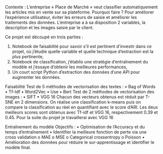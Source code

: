 Contexte : 
L’entreprise « Place de Marché » veut classifier automatiquement les articles mis en vente sur sa plateforme. 
Pourquoi faire ? Pour améliorer l’expérience utilisateur, éviter les erreurs de saisie et améliorer les traitements des données.
L’entreprise a à sa disposition 2 variables, la description et les images saisie par le client.

Ce projet est découpé en trois parties :
1.	Notebook de faisabilité pour savoir s’il est pertinent d’investir dans ce projet, où j’étudie quelle variable et quelle technique d’extraction est la plus pertinente,
2.	Notebook de classification, j’établis une stratégie d’entraînement du modèle et j’essaye d’obtenir les meilleures performances,
3.	Un court script Python d’extraction des données d’une API pour augmenter les données. 

Faisabilité 
Test de 5 méthodes de vectorisation des textes : 
•	Bag of Words
•	Tf-Idf
•	Word2Vec
•	Use
•	Bert
Test de 2 méthodes de vectorisation des images : 
•	SIFT
•	VGG 16
Chacun des vecteurs obtenus est réduit par T-SNE en 2 dimensions. On réalise une classification k-means puis on compare la classification au réel en quantifiant avec le score d’ARI.
Les deux meilleurs scores sont obtenus avec Tf-idf et VGG 16, respectivement 0.39 et 0.45. Pour la suite du projet je travaillerai avec VGG 16


Entraînement du modèle
Objectifs : 
•	Optimisation de l’Accuracy et du temps d’entraînement 
•	Identifier la meilleure fonction de perte via une cross validation
o	MAE
o	MSE
o	Categorical crossentropy
o	Poisson
•	Amélioration des données pour réduire le sur-apprentissage et identifier le modèle final.
